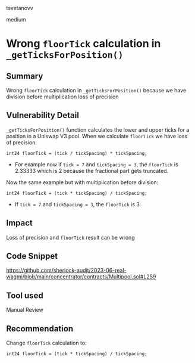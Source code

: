 tsvetanovv

medium

# Wrong `floorTick` calculation in `_getTicksForPosition()`

## Summary

Wrong `floorTick` calculation in `_getTicksForPosition()` because we have division before multiplication loss of precision

## Vulnerability Detail

 `_getTicksForPosition()`  function calculates the lower and upper ticks for a position in a Uniswap V3 pool. When we calculate `floorTick` we have loss of precision:
 
 ```solidity
 int24 floorTick = (tick / tickSpacing) * tickSpacing;
```

- For example now if `tick = 7` and `tickSpacing = 3`, the `floorTick` is 2.33333 which is 2 because the fractional part gets truncated.

Now the same example but with multiplication before division:
```solidity
int24 floorTick = (tick * tickSpacing) / tickSpacing;
```

- If `tick = 7` and `tickSpacing = 3`, the `floorTick` is 3.

## Impact

Loss of precision and `floorTick` result can be wrong

## Code Snippet

https://github.com/sherlock-audit/2023-06-real-wagmi/blob/main/concentrator/contracts/Multipool.sol#L259

## Tool used

Manual Review

## Recommendation

Change `floorTick` calculation to:

```solidity
int24 floorTick = (tick * tickSpacing) / tickSpacing;
```
